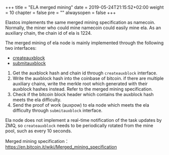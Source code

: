 +++
title = "ELA merged mining"
date = 2019-05-24T21:15:52+02:00
weight = 10
chapter = false
pre = ""
alwaysopen = false
+++

Elastos implements the same merged mining specification as namecoin. Normally, the miner who could mine namecoin could easily mine ela. As an auxiliary chain, the chain id of ela is 1224.

The merged mining of ela node is mainly implemented through the following two interfaces:

- [createauxblock](https://github.com/elastos/Elastos.ELA/blob/master/docs/jsonrpc_apis.md#createauxblock)
- [submitauxblock](https://github.com/elastos/Elastos.ELA/blob/master/docs/jsonrpc_apis.md#submitauxblock)

1. Get the auxblock hash and chain id through `createauxblock` interface.
2. Write the auxblock hash into the coinbase of bitcoin. if there are multiple auxiliary chains, write the merkle root which generated with their auxblock hashes instead. Refer to the merged mining specification.
3. Check if the bitcoin block header which contains the auxblock hash meets the ela difficulty.
4. Send the proof of work (auxpow) to ela node which meets the ela difficulty through `submitauxblock` interface.

Ela node does not implement a real-time notification of the task updates by ZMQ, so `createauxblock` needs to be periodically rotated from the mine pool, such as every 10 seconds.

Merged mining specification： https://en.bitcoin.it/wiki/Merged_mining_specification